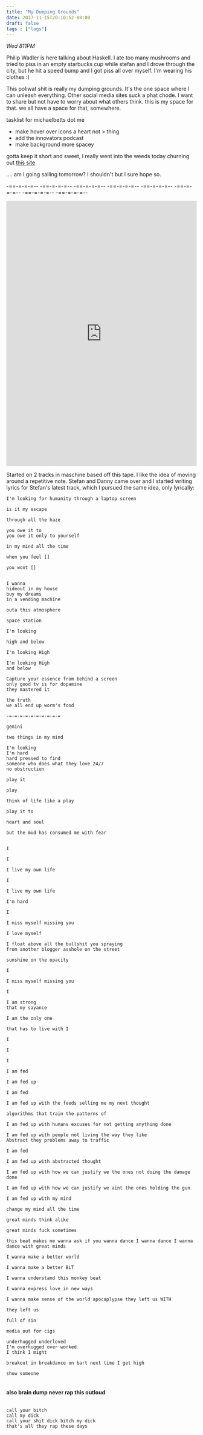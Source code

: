 ```yaml
---
title: "My Dumping Grounds"
date: 2017-11-15T20:10:52-08:00
draft: false
tags : ["logs"]
---
```


*Wed 811PM*

Philip Wadler is here talking about Haskell. I ate too many mushrooms and tried to piss in an empty starbucks cup while stefan and I drove through the city, but he hit a speed bump and I got piss all over myself. I'm wearing his clothes :)


This poliwat shit is really my dumping grounds. It's the one space where I can unleash everything. Other social media sites suck a phat chode. I want to share but not have to worry about what others think. this is my space for that. we all have a space for that, somewhere.

tasklist for michaelbetts dot me

  - make hover over icons a heart not > thing
  - add the innovators podcast
  - make background more spacey


  gotta keep it short and sweet, I really went into the weeds today churning out [this site](https://innovatorsrad.io/)

  .... am I going sailing tomorrow? I shouldn't but I sure hope so.

  -==-=-=-=-- -==-=-=-=-- -==-=-=-=-- -==-=-=-=-- -==-=-=-=-- -==-=-=-=-- -==-=-=-=-- -==-=-=-=--

  <iframe width="100%" height="700" scrolling="no" frameborder="no" src="https://w.soundcloud.com/player/?url=https%3A//api.soundcloud.com/tracks/356472284%3Fsecret_token%3Ds-dpUu6&amp;color=%23ff5500&amp;auto_play=false&amp;hide_related=false&amp;show_comments=true&amp;show_user=true&amp;show_reposts=false&amp;show_teaser=true&amp;visual=true"></iframe>

Started on 2 tracks in maschine based off this tape. I like the idea of moving around a repetitive note. Stefan and Danny came over and I started writing lyrics for Stefan's latest track, which I pursued the same idea, only lyrically:

```
I'm looking for humanity through a laptop screen

is it my escape

through all the haze

you owe it to
you owe it only to yourself

in my mind all the time

when you feel []

you wont []


I wanna
hideout in my house
buy my dreams
in a vending machine

outa this atmosphere

space station

I'm looking

high and below

I'm looking High

I'm looking High
and below

Capture your essence from behind a screen
only good tv is for dopamine
they mastered it

the truth
we all end up worm's food

-=-=-=-=-=-=-=-=-=-=

gemini

two things in my mind

I'm looking
I'm hard
hard pressed to find
someone who does what they love 24/7
no obstruction

play it

play

think of life like a play

play it to

heart and soul

but the mud has consumed me with fear


I

I

I live my own life

I

I live my own life

I'm hard

I

I miss myself missing you

I love myself

I float above all the bullshit you spraying
from another blogger asshole on the street

sunshine on the opacity

I

I miss myself missing you

I

I am strong
that my sayance

I am the only one

that has to live with I

I

I

I

I am fed

I am fed up

I am fed

I am fed up with the feeds selling me my next thought

algorithms that train the patterns of

I am fed up with humans excuses for not getting anything done

I am fed up with people not living the way they like
Abstract they problems away to traffic

I am fed

I am fed up with abstracted thought

I am fed up with how we can justify we the ones not doing the damage done

I am fed up with how we can justify we aint the ones holding the gun

I am fed up with my mind

change my mind all the time

great minds think alike

great minds fuck sometimes

this beat makes me wanna ask if you wanna dance I wanna dance I wanna dance with great minds

I wanna make a better world

I wanna make a better BLT

I wanna understand this monkey beat

I wanna express love in new ways

I wanna make sense of the world apocaplypse they left us WITH

they left us

full of sin  

media out for cigs

underhugged underloved
I'm overhugged over worked
I think I might

breakout in breakdance on bart next time I get high

show someone


```






#### also brain dump never rap this outloud
```

call your bitch
call my dick
call your shit dick bitch my dick
that's all they rap these days

```
